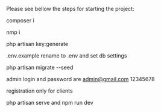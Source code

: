Please see bellow the steps for starting the project:

composer i 

nmp i

php artisan key:generate

.env.example rename to .env and set db settings

php artisan migrate --seed

admin login and password are admin@gmail.com 12345678

registration only for clients

php artisan serve  and npm run dev
